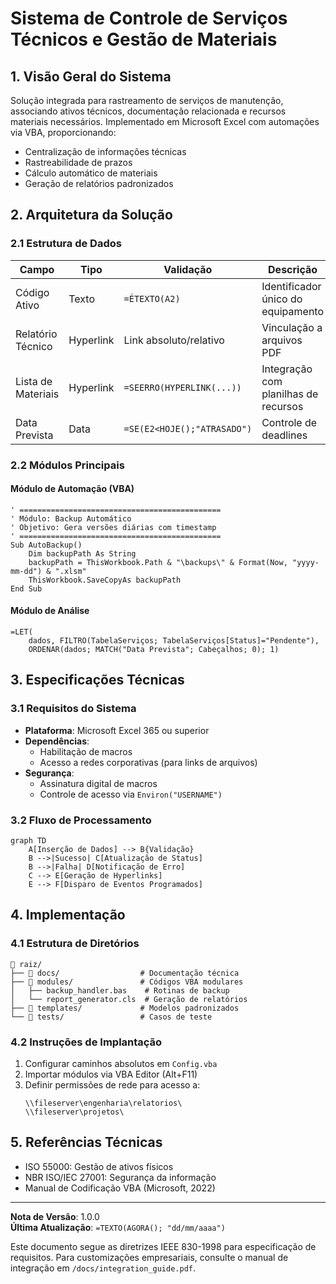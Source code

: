 # **Sistema de Controle de Serviços Técnicos e Gestão de Materiais**

## **1. Visão Geral do Sistema**
Solução integrada para rastreamento de serviços de manutenção, associando ativos técnicos, documentação relacionada e recursos materiais necessários. Implementado em Microsoft Excel com automações via VBA, proporcionando:

- Centralização de informações técnicas
- Rastreabilidade de prazos
- Cálculo automático de materiais
- Geração de relatórios padronizados

## **2. Arquitetura da Solução**

### **2.1 Estrutura de Dados**
| Campo              | Tipo        | Validação               | Descrição                              |
|--------------------|-------------|-------------------------|----------------------------------------|
| Código Ativo       | Texto       | `=ÉTEXTO(A2)`           | Identificador único do equipamento     |
| Relatório Técnico  | Hyperlink   | Link absoluto/relativo  | Vinculação a arquivos PDF              |
| Lista de Materiais | Hyperlink   | `=SEERRO(HYPERLINK(...))`| Integração com planilhas de recursos   |
| Data Prevista      | Data        | `=SE(E2<HOJE();"ATRASADO")` | Controle de deadlines                |

### **2.2 Módulos Principais**

#### **Módulo de Automação (VBA)**
```vba
' =============================================
' Módulo: Backup Automático
' Objetivo: Gera versões diárias com timestamp
' =============================================
Sub AutoBackup()
    Dim backupPath As String
    backupPath = ThisWorkbook.Path & "\backups\" & Format(Now, "yyyy-mm-dd") & ".xlsm"
    ThisWorkbook.SaveCopyAs backupPath
End Sub
```

#### **Módulo de Análise**
```excel
=LET(
    dados, FILTRO(TabelaServiços; TabelaServiços[Status]="Pendente"),
    ORDENAR(dados; MATCH("Data Prevista"; Cabeçalhos; 0); 1)
```

## **3. Especificações Técnicas**

### **3.1 Requisitos do Sistema**
- **Plataforma**: Microsoft Excel 365 ou superior
- **Dependências**:
  - Habilitação de macros
  - Acesso a redes corporativas (para links de arquivos)
- **Segurança**:
  - Assinatura digital de macros
  - Controle de acesso via `Environ("USERNAME")`

### **3.2 Fluxo de Processamento**
```mermaid
graph TD
    A[Inserção de Dados] --> B{Validação}
    B -->|Sucesso| C[Atualização de Status]
    B -->|Falha| D[Notificação de Erro]
    C --> E[Geração de Hyperlinks]
    E --> F[Disparo de Eventos Programados]
```

## **4. Implementação**

### **4.1 Estrutura de Diretórios**
```
📂 raiz/
├── 📁 docs/                  # Documentação técnica
├── 📁 modules/               # Códigos VBA modulares
│   ├── backup_handler.bas    # Rotinas de backup
│   └── report_generator.cls  # Geração de relatórios
├── 📁 templates/             # Modelos padronizados
└── 📁 tests/                 # Casos de teste
```

### **4.2 Instruções de Implantação**
1. Configurar caminhos absolutos em `Config.vba`
2. Importar módulos via VBA Editor (Alt+F11)
3. Definir permissões de rede para acesso a:
   ```vbnet
   \\fileserver\engenharia\relatorios\
   \\fileserver\projetos\
   ```

## **5. Referências Técnicas**
- ISO 55000: Gestão de ativos físicos
- NBR ISO/IEC 27001: Segurança da informação
- Manual de Codificação VBA (Microsoft, 2022)

---

**Nota de Versão**: 1.0.0  
**Última Atualização**: `=TEXTO(AGORA(); "dd/mm/aaaa")`  

Este documento segue as diretrizes IEEE 830-1998 para especificação de requisitos. Para customizações empresariais, consulte o manual de integração em `/docs/integration_guide.pdf`.
